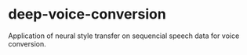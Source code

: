 # deep-voice-conversion
Application of neural style transfer on sequencial speech data for voice conversion.
